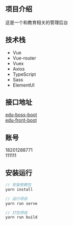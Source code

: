 ## 项目介绍
这是一个和教育相关的管理后台

## 技术栈
* Vue
* Vue-router
* Vuex
* Axios
* TypeScript
* Sass
* ElementUI

## 接口地址
[edu-boss-boot](http://113.31.105.128/boss/doc.html#/home)  
[edu-front-boot](http://113.31.105.128/front/doc.html#/home)

## 账号
18201288771  
111111

## 安装运行
```js
// 安装依赖包
yarn install

// 运行项目
yarn run serve

// 打包项目
yarn run build
```
